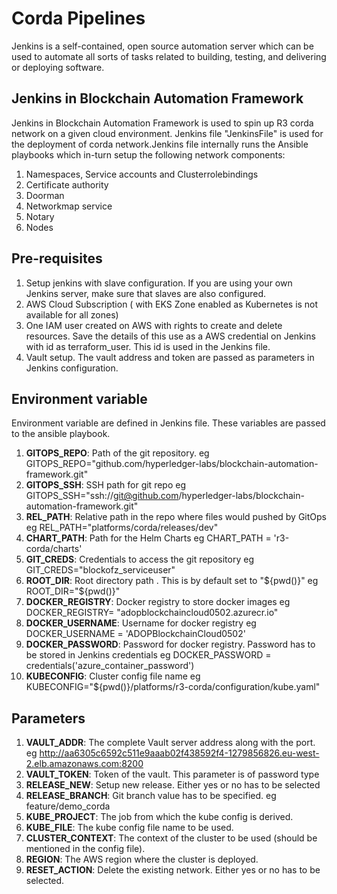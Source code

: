 # Corda Pipelines
Jenkins is a self-contained, open source automation server which can be used to automate all sorts of tasks related to building, testing, and delivering or deploying software.

## Jenkins in Blockchain Automation Framework
Jenkins in Blockchain Automation Framework is used to spin up R3 corda network on a given cloud environment. Jenkins file "JenkinsFile" is used for the  deployment of corda network.Jenkins file internally runs the Ansible playbooks which in-turn setup the following network components:
1. Namespaces, Service accounts and Clusterrolebindings
2. Certificate authority
3. Doorman
4. Networkmap service
5. Notary
6. Nodes

## Pre-requisites
1. Setup jenkins with slave configuration. If you are using your own Jenkins server, make sure that slaves are also configured.
2. AWS Cloud Subscription ( with EKS Zone enabled as Kubernetes is not available for all zones)
3. One IAM user created on AWS with rights to create and delete resources. Save the details of this use as a AWS credential on Jenkins with id as terraform_user. This id is used in the Jenkins file.
4. Vault setup. The vault address and token are passed as parameters in Jenkins configuration.

## Environment variable
Environment variable are defined in Jenkins file. These variables are passed to the ansible playbook.
1. **GITOPS_REPO**: Path of the git repository.
    eg GITOPS_REPO="github.com/hyperledger-labs/blockchain-automation-framework.git"
2. **GITOPS_SSH**: SSH path for git repo
    eg GITOPS_SSH="ssh://git@github.com/hyperledger-labs/blockchain-automation-framework.git"
3. **REL_PATH**: Relative path in the repo where files would pushed by GitOps
    eg REL_PATH="platforms/corda/releases/dev"
4. **CHART_PATH**: Path for the Helm Charts
    eg CHART_PATH = 'r3-corda/charts'
5. **GIT_CREDS**: Credentials to access the git repository
    eg GIT_CREDS="blockofz_serviceuser"       
6. **ROOT_DIR**: Root directory path . This is by default set to "${pwd()}"
    eg ROOT_DIR="${pwd()}"
7. **DOCKER_REGISTRY**: Docker registry to store docker images 
    eg DOCKER_REGISTRY= "adopblockchaincloud0502.azurecr.io"
8. **DOCKER_USERNAME**: Username for docker registry
    eg DOCKER_USERNAME = 'ADOPBlockchainCloud0502'
9. **DOCKER_PASSWORD**: Password for docker registry. Password has to be stored in  Jenkins credentials
    eg DOCKER_PASSWORD = credentials('azure_container_password')
10. **KUBECONFIG**: Cluster config file name
    eg KUBECONFIG="${pwd()}/platforms/r3-corda/configuration/kube.yaml"

## Parameters
1. **VAULT_ADDR**: The complete Vault server address along with the port.
    eg http://aa6305c6592c511e9aaab02f438592f4-1279856826.eu-west-2.elb.amazonaws.com:8200
2. **VAULT_TOKEN**: Token of the vault. This parameter is of password type
3. **RELEASE_NEW**: Setup new release. Either yes or no has to be selected
4. **RELEASE_BRANCH**: Git branch value has to be specified.
    eg feature/demo_corda
5. **KUBE_PROJECT**: The job from which the kube config is derived.
6. **KUBE_FILE**: The kube config file name to be used.
7. **CLUSTER_CONTEXT**: The context of the cluster to be used (should be mentioned in the config file).
8. **REGION**: The AWS region where the cluster is deployed.
9. **RESET_ACTION**: Delete the existing network. Either yes or no has to be selected.
